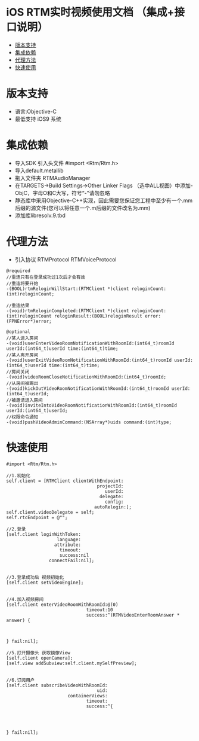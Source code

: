 
iOS RTM实时视频使用文档 （集成+接口说明）
================================

* [版本支持](#版本支持)
* [集成依赖](#集成依赖)
* [代理方法](#代理方法)
* [快速使用](#快速使用)


<a id="版本支持">版本支持</a>
================
* 语言:Objective-C  
* 最低支持 iOS9 系统



<a id="集成依赖">集成依赖</a>
================
* 导入SDK 引入头文件 #import <Rtm/Rtm.h>
* 导入default.metallib
* 拖入文件夹 RTMAudioManager
* 在TARGETS->Build Settings->Other Linker Flags （选中ALL视图）中添加-ObjC，字母O和C大写，符号“-”请勿忽略
* 静态库中采用Objective-C++实现，因此需要您保证您工程中至少有一个.mm后缀的源文件(您可以将任意一个.m后缀的文件改名为.mm)
* 添加库libresolv.9.tbd




<a id="代理方法">代理方法</a>
================
* 引入协议 RTMProtocol  RTMVoiceProtocol
    
```objc
@required
//重连只有在登录成功过1次后才会有效
//重连将要开始
-(BOOL)rtmReloginWillStart:(RTMClient *)client reloginCount:(int)reloginCount;

//重连结果
-(void)rtmReloginCompleted:(RTMClient *)client reloginCount:(int)reloginCount reloginResult:(BOOL)reloginResult error:(FPNError*)error;

@optional
//某人进入房间
-(void)userEnterVideoRoomNotificationWithRoomId:(int64_t)roomId userId:(int64_t)userId time:(int64_t)time;
//某人离开房间
-(void)userExitVideoRoomNotificationWithRoomId:(int64_t)roomId userId:(int64_t)userId time:(int64_t)time;
//房间关闭
-(void)videoRoomCloseNotificationWithRoomId:(int64_t)roomId;
//从房间被踢出
-(void)kickOutVideoRoomNotificationWithRoomId:(int64_t)roomId userId:(int64_t)userId;
//被邀请进入房间
-(void)inviteIntoVideoRoomNotificationWithRoomId:(int64_t)roomId userId:(int64_t)userId;
//权限命令通知
-(void)pushVideoAdminCommand:(NSArray*)uids command:(int)type;
```






<a id="快速使用">快速使用</a>
================
```objc
#import <Rtm/Rtm.h>

//1.初始化
self.client = [RTMClient clientWithEndpoint:
                                  projectId:
                                     userId:
                                   delegate:
                                     config:
                                 autoRelogin:];
self.client.videoDelegate = self;
self.rtcEndpoint = @"";

//2.登录
[self.client loginWithToken:
                   language:
                  attribute:
                    timeout:
                    success:nil 
                connectFail:nil];
                    
     
//3.登录成功后 视频初始化
[self.client setVideoEngine];
         
         
//4.加入视频房间
[self.client enterVideoRoomWithRoomId:@(0)
                              timeout:10
                              success:^(RTMVideoEnterRoomAnswer * answer) {

       
        
} fail:nil];

//5.打开摄像头 获取镜像View
[self.client openCamera];
[self.view addSubview:self.client.mySelfPreview];


//6.订阅用户
[self.client subscribeVideoWithRoomId:
                                  uid:
                       containerViews:
                              timeout:
                              success:^{
   
   

    
} fail:nil];




```




 



